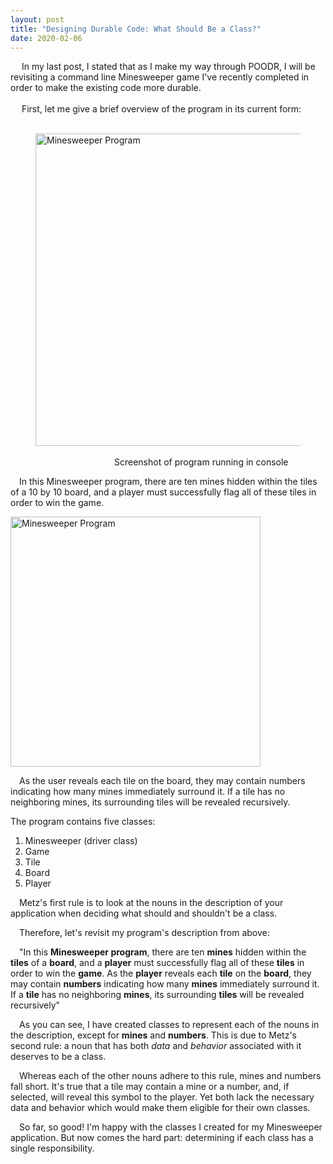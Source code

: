 ```yaml
---
layout: post
title: "Designing Durable Code: What Should Be a Class?"
date: 2020-02-06
---
```


&emsp; In my last post, I stated that as I make my way through POODR, I will be revisiting a command line Minesweeper game I've recently completed in order to make the existing code more durable.
<br>
<br>
&emsp; First, let me give a brief overview of the program in its current form:
<br>
<br>
<figure>
<img class="center" height="500" width="500" src="https://user-images.githubusercontent.com/34899774/73974146-d836a700-48f1-11ea-8d36-10defb2f9791.png" alt="Minesweeper Program">
&emsp;<figcaption class="center">&emsp;&emsp;&emsp;&emsp;&emsp;&emsp;&emsp;&emsp;&emsp;Screenshot of program running in console</figcaption>
 </figure>
<p>&emsp;In this Minesweeper program, there are ten mines hidden within the tiles of a 10 by 10 board, and a player must successfully flag all of these tiles in order to win the game.</p>
<img class="center" height="400" width="400" src="https://user-images.githubusercontent.com/34899774/74046053-d1fd0500-499b-11ea-862e-1ec53968fdf6.png" alt="Minesweeper Program">
<p>&emsp;As the user reveals each tile on the board, they may contain numbers indicating how many mines immediately surround it. If a tile has no neighboring mines, its surrounding tiles will be revealed recursively.</p>
<p>The program contains five classes:
<ol>
 <li>Minesweeper (driver class)</li>
 <li>Game</li>
 <li>Tile</li>
 <li>Board</li>
 <li>Player</li>
</ol>
<p>&emsp;Metz's first rule is to look at the nouns in the description of your application when deciding what should and shouldn't be a class.</p>
<p>&emsp;Therefore, let's revisit my program's description from above:<p>
<p>&emsp;"In this <b>Minesweeper program</b>, there are ten <b>mines</b> hidden within the <b>tiles</b> of a <b>board</b>, and a <b>player</b> must successfully flag all of these <b>tiles</b> in order to win the <b>game</b>. As the <b>player</b> reveals each <b>tile</b> on the <b>board</b>, they may contain <b>numbers</b> indicating how many <b>mines</b> immediately surround it. If a <b>tile</b> has no neighboring <b>mines</b>, its surrounding <b>tiles</b> will be revealed recursively"</p>
<p>&emsp;As you can see, I have created classes to represent each of the nouns in the description, except for <b>mines</b> and <b>numbers</b>. This is due to Metz's second rule: a noun that has both <em>data</em> and <em>behavior</em> associated with it deserves to be a class.</p>
<p>&emsp;Whereas each of the other nouns adhere to this rule, mines and numbers fall short. It's true that a tile may contain a mine or a number, and, if selected, will reveal this symbol to the player. Yet both lack the necessary data and behavior which would make them eligible for their own classes.</p>
<p>&emsp;So far, so good! I'm happy with the classes I created for my Minesweeper application. But now comes the hard part: determining if each class has a single responsibility.</p>


 
